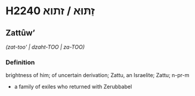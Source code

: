 # H2240 זַתּוּא / זתוא

## Zattûwʼ

_(zat-too' | dzaht-TOO | za-TOO)_

### Definition

brightness of him; of uncertain derivation; Zattu, an Israelite; Zattu; n-pr-m

- a family of exiles who returned with Zerubbabel
